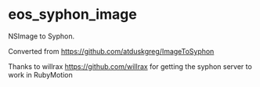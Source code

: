 eos_syphon_image
================

NSImage to Syphon.

Converted from https://github.com/atduskgreg/ImageToSyphon

Thanks to willrax https://github.com/willrax for getting the syphon server to work in RubyMotion
